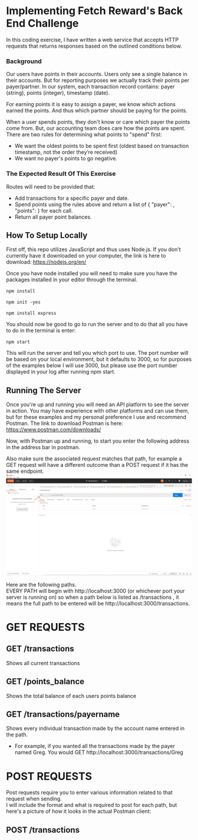 # Implementing Fetch Reward's Back End Challenge

In this coding exercise, I have written a web service that accepts HTTP requests that returns responses based on the outlined conditions below.

### Background
Our users have points in their accounts. Users only see a single balance in their accounts. But for reporting purposes we actually track their
points per payer/partner. In our system, each transaction record contains: payer (string), points (integer), timestamp (date). 


For earning points it is easy to assign a payer, we know which actions earned the points. And thus which partner should be paying for the points. 


When a user spends points, they don't know or care which payer the points come from. But, our accounting team does care how the points are
spent. There are two rules for determining what points to "spend" first:
* We want the oldest points to be spent first (oldest based on transaction timestamp, not the order they’re received)
* We want no payer's points to go negative.

### The Expected Result Of This Exercise
Routes will need to be provided that:
* Add transactions for a specific payer and date.
* Spend points using the rules above and return a list of { "payer": <string>, "points": <integer> } for each call.
* Return all payer point balances.

## How To Setup Locally
First off, this repo utilizes JavaScript and thus uses Node.js.  If you don't currently have it downloaded on your computer, the link is here to download:
https://nodejs.org/en/


Once you have node installed you will need to make sure you have the packages installed in your editor through the terminal.
```
npm install
```
```
npm init -yes
```
```
npm install express
```


You should now be good to go to run the server and to do that all you have to do in the terminal is enter:
```
npm start
```
This will run the server and tell you which port to use.  The port number will be based on your local environment, but it defaults to 3000, so for purposes of the examples below I will use 3000, but please use the port number displayed in your log after running npm start.


## Running The Server
Once you're up and running you will need an API platform to see the server in action.  You may have experience with other platforms and can use them, but for these examples and my personal preference I use and recommend Postman.  The link to download Postman is here: https://www.postman.com/downloads/


Now, with Postman up and running, to start you enter the following address in the address bar in postman.


Also make sure the associated request matches that path, for example a GET request will have a different outcome than a POST request if it has the same endpoint.
![](img/postmanexample.jpg)

Here are the following paths.  
EVERY PATH will begin with http://localhost:3000 (or whichever port your server is running on) so when a path below is listed as /transactions , it means the full path to be entered will be http://localhost:3000/transactions.

# GET REQUESTS


## GET /transactions
Shows all current transactions
## GET /points_balance 
Shows the total balance of each users points balance
## GET /transactions/payername 
Shows every individual transaction made by the account name entered in the path.
* For example, if you wanted all the transactions made by the payer named Greg.  You would GET http://localhost:3000/transactions/Greg

# POST REQUESTS
Post requests require you to enter various information related to that request when sending.  
I will include the format and what is required to post for each path, but here's a picture of how it looks in the actual Postman client:

## POST /transactions




